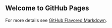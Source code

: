 ## Welcome to GitHub Pages




For more details see [GitHub Flavored Markdown](https://guides.github.com/features/mastering-markdown/).


